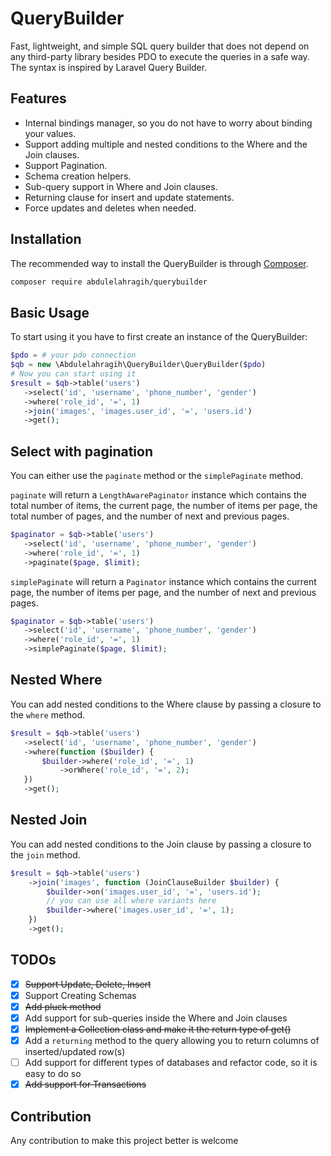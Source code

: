 # QueryBuilder
Fast, lightweight, and simple SQL query builder that does not depend on any third-party library besides PDO to execute the queries in a safe way. The syntax is inspired by Laravel Query Builder.

## Features

- Internal bindings manager, so you do not have to worry about binding your values.
- Support adding multiple and nested conditions to the Where and the Join clauses.
- Support Pagination.
- Schema creation helpers.
- Sub-query support in Where and Join clauses.
- Returning clause for insert and update statements.
- Force updates and deletes when needed.
## Installation
The recommended way to install the QueryBuilder is through [Composer](http://getcomposer.org). 
```sh
composer require abdulelahragih/querybuilder
```

## Basic Usage
To start using it you have to first create an instance of the QueryBuilder:
```php
$pdo = # your pdo connection
$qb = new \Abdulelahragih\QueryBuilder\QueryBuilder($pdo)
# Now you can start using it 
$result = $qb->table('users')
   ->select('id', 'username', 'phone_number', 'gender')
   ->where('role_id', '=', 1)
   ->join('images', 'images.user_id', '=', 'users.id')
   ->get();
```

## Select with pagination
You can either use the `paginate` method or the `simplePaginate` method. 

`paginate` will return a `LengthAwarePaginator` instance which contains the total number of items, the current page, the number of items per page, the total number of pages, and the number of next and previous pages. <br>
```php
$paginator = $qb->table('users')
   ->select('id', 'username', 'phone_number', 'gender')
   ->where('role_id', '=', 1)
   ->paginate($page, $limit);
```
`simplePaginate` will return a `Paginator` instance which contains the current page, the number of items per page, and the number of next and previous pages. <br>
```php
$paginator = $qb->table('users')
   ->select('id', 'username', 'phone_number', 'gender')
   ->where('role_id', '=', 1)
   ->simplePaginate($page, $limit);
```

## Nested Where
You can add nested conditions to the Where clause by passing a closure to the `where` method. <br>
```php
$result = $qb->table('users')
   ->select('id', 'username', 'phone_number', 'gender')
   ->where(function ($builder) {
       $builder->where('role_id', '=', 1)
           ->orWhere('role_id', '=', 2); 
   })
   ->get();
```
## Nested Join
You can add nested conditions to the Join clause by passing a closure to the `join` method. <br>
```php
$result = $qb->table('users')
    ->join('images', function (JoinClauseBuilder $builder) {
        $builder->on('images.user_id', '=', 'users.id');
        // you can use all where variants here
        $builder->where('images.user_id', '=', 1);
    })
    ->get();
```
## TODOs
- [x] ~~Support Update, Delete, Insert~~
- [x] Support Creating Schemas
- [x] ~~Add pluck method~~
- [x] Add support for sub-queries inside the Where and Join clauses
- [x] ~~Implement a Collection class and make it the return type of get()~~
- [x] Add a `returning` method to the query allowing you to return columns of inserted/updated row(s)
- [ ] Add support for different types of databases and refactor code, so it is easy to do so
- [x] ~~Add support for Transactions~~

## Contribution
Any contribution to make this project better is welcome
